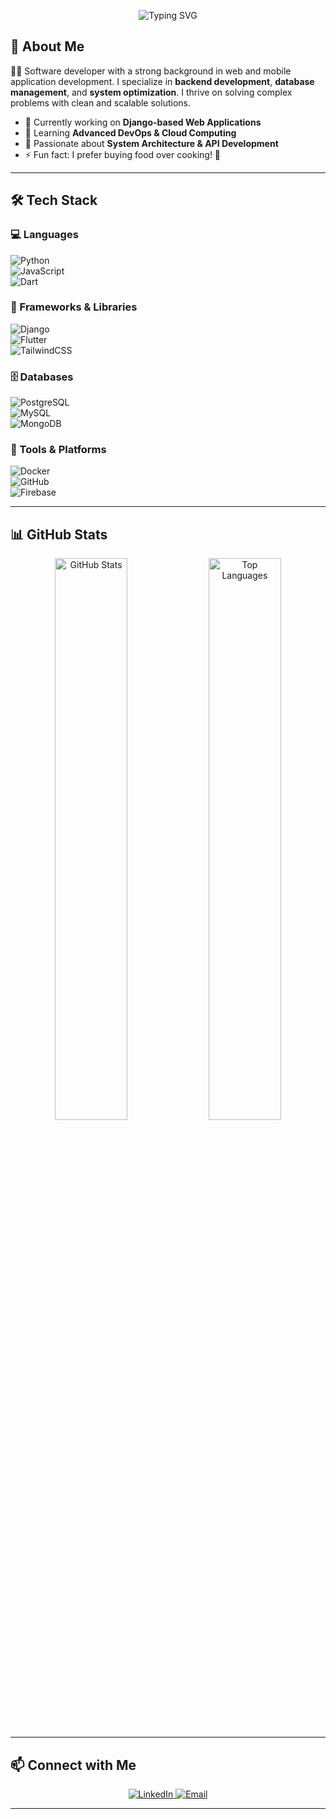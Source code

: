 <!-- Banner -->
<p align="center">
  <img src="https://readme-typing-svg.herokuapp.com?font=Fira+Code&size=26&pause=1000&color=36BCF7&width=600&lines=Hi%2C+I'm+Rahman+Faisal+%F0%9F%91%8B;Software+Developer+%7C+Mobile+%26+Web+Enthusiast;Passionate+about+Tech+Innovation+%F0%9F%9A%80" alt="Typing SVG" />
</p>

## 🚀 About Me  
👨‍💻 Software developer with a strong background in web and mobile application development. I specialize in **backend development**, **database management**, and **system optimization**. I thrive on solving complex problems with clean and scalable solutions.

- 🔭 Currently working on **Django-based Web Applications**  
- 🌱 Learning **Advanced DevOps & Cloud Computing**  
- 🧩 Passionate about **System Architecture & API Development**  
- ⚡ Fun fact: I prefer buying food over cooking! 🍔  

---

## 🛠️ Tech Stack  

### 💻 Languages  
![Python](https://img.shields.io/badge/Python-3776AB?style=for-the-badge&logo=python&logoColor=white)  
![JavaScript](https://img.shields.io/badge/JavaScript-F7DF1E?style=for-the-badge&logo=javascript&logoColor=black)  
![Dart](https://img.shields.io/badge/Dart-0175C2?style=for-the-badge&logo=dart&logoColor=white)  

### 🚀 Frameworks & Libraries  
![Django](https://img.shields.io/badge/Django-092E20?style=for-the-badge&logo=django&logoColor=white)  
![Flutter](https://img.shields.io/badge/Flutter-02569B?style=for-the-badge&logo=flutter&logoColor=white)  
![TailwindCSS](https://img.shields.io/badge/Tailwind_CSS-38B2AC?style=for-the-badge&logo=tailwind-css&logoColor=white)  

### 🗄️ Databases  
![PostgreSQL](https://img.shields.io/badge/PostgreSQL-336791?style=for-the-badge&logo=postgresql&logoColor=white)  
![MySQL](https://img.shields.io/badge/MySQL-4479A1?style=for-the-badge&logo=mysql&logoColor=white)  
![MongoDB](https://img.shields.io/badge/MongoDB-4EA94B?style=for-the-badge&logo=mongodb&logoColor=white)  

### 🧰 Tools & Platforms  
![Docker](https://img.shields.io/badge/Docker-2496ED?style=for-the-badge&logo=docker&logoColor=white)  
![GitHub](https://img.shields.io/badge/GitHub-181717?style=for-the-badge&logo=github&logoColor=white)  
![Firebase](https://img.shields.io/badge/Firebase-FFCA28?style=for-the-badge&logo=firebase&logoColor=black)  

---

## 📊 GitHub Stats  

<p align="center">
  <img src="https://github-readme-stats.vercel.app/api?username=rahmanfaisal0414&show_icons=true&theme=radical&hide_border=true&border_radius=12&count_private=true" width="48%" alt="GitHub Stats" />
  <img src="https://github-readme-stats.vercel.app/api/top-langs/?username=rahmanfaisal0414&layout=compact&theme=radical&hide_border=true&border_radius=12" width="48%" alt="Top Languages" />
</p>

---

## 📫 Connect with Me  

<p align="center">
  <a href="https://linkedin.com/in/rahmanfaisal0414">
    <img src="https://img.shields.io/badge/LinkedIn-0077B5?style=for-the-badge&logo=linkedin&logoColor=white" alt="LinkedIn" />
  </a>  
  <a href="mailto:ramyoen14@gmail.com">
    <img src="https://img.shields.io/badge/Email-D14836?style=for-the-badge&logo=gmail&logoColor=white" alt="Email" />
  </a>  
</p>

---

